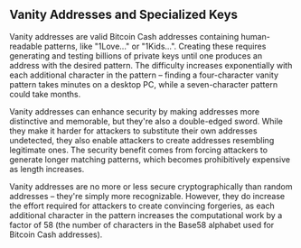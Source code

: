 ## Vanity Addresses and Specialized Keys

Vanity addresses are valid Bitcoin Cash addresses containing human-readable patterns, like "1Love..." or "1Kids...". Creating these requires generating and testing billions of private keys until one produces an address with the desired pattern. The difficulty increases exponentially with each additional character in the pattern – finding a four-character vanity pattern takes minutes on a desktop PC, while a seven-character pattern could take months.

Vanity addresses can enhance security by making addresses more distinctive and memorable, but they're also a double-edged sword. While they make it harder for attackers to substitute their own addresses undetected, they also enable attackers to create addresses resembling legitimate ones. The security benefit comes from forcing attackers to generate longer matching patterns, which becomes prohibitively expensive as length increases.

Vanity addresses are no more or less secure cryptographically than random addresses – they're simply more recognizable. However, they do increase the effort required for attackers to create convincing forgeries, as each additional character in the pattern increases the computational work by a factor of 58 (the number of characters in the Base58 alphabet used for Bitcoin Cash addresses).